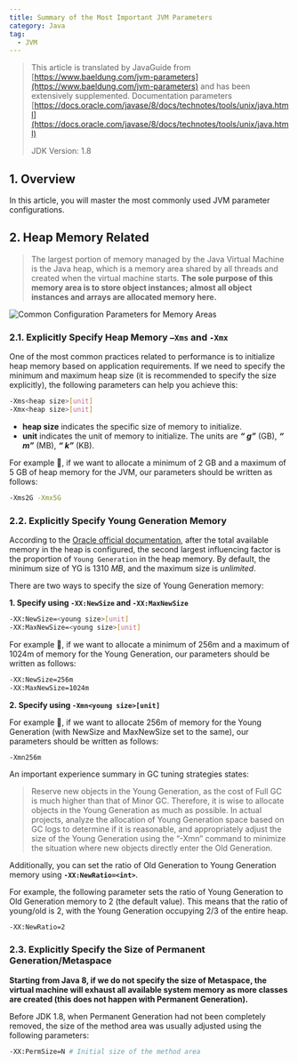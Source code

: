 ```yaml
---
title: Summary of the Most Important JVM Parameters
category: Java
tag:
  - JVM
---
```


> This article is translated by JavaGuide from [https://www.baeldung.com/jvm-parameters](https://www.baeldung.com/jvm-parameters) and has been extensively supplemented.
> Documentation parameters [https://docs.oracle.com/javase/8/docs/technotes/tools/unix/java.html](https://docs.oracle.com/javase/8/docs/technotes/tools/unix/java.html)
> 
> JDK Version: 1.8

## 1. Overview

In this article, you will master the most commonly used JVM parameter configurations.

## 2. Heap Memory Related

> The largest portion of memory managed by the Java Virtual Machine is the Java heap, which is a memory area shared by all threads and created when the virtual machine starts. **The sole purpose of this memory area is to store object instances; almost all object instances and arrays are allocated memory here.**

![Common Configuration Parameters for Memory Areas](./pictures/内存区域常见配置参数.png)

### 2.1. Explicitly Specify Heap Memory `–Xms` and `-Xmx`

One of the most common practices related to performance is to initialize heap memory based on application requirements. If we need to specify the minimum and maximum heap size (it is recommended to specify the size explicitly), the following parameters can help you achieve this:

```bash
-Xms<heap size>[unit]
-Xmx<heap size>[unit]
```

- **heap size** indicates the specific size of memory to initialize.
- **unit** indicates the unit of memory to initialize. The units are **_“ g”_** (GB), **_“ m”_** (MB), **_“ k”_** (KB).

For example 🌰, if we want to allocate a minimum of 2 GB and a maximum of 5 GB of heap memory for the JVM, our parameters should be written as follows:

```bash
-Xms2G -Xmx5G
```

### 2.2. Explicitly Specify Young Generation Memory

According to the [Oracle official documentation](https://docs.oracle.com/javase/8/docs/technotes/guides/vm/gctuning/sizing.html), after the total available memory in the heap is configured, the second largest influencing factor is the proportion of `Young Generation` in the heap memory. By default, the minimum size of YG is 1310 _MB_, and the maximum size is _unlimited_.

There are two ways to specify the size of Young Generation memory:

**1. Specify using `-XX:NewSize` and `-XX:MaxNewSize`**

```bash
-XX:NewSize=<young size>[unit]
-XX:MaxNewSize=<young size>[unit]
```

For example 🌰, if we want to allocate a minimum of 256m and a maximum of 1024m of memory for the Young Generation, our parameters should be written as follows:

```bash
-XX:NewSize=256m
-XX:MaxNewSize=1024m
```

**2. Specify using `-Xmn<young size>[unit]`**

For example 🌰, if we want to allocate 256m of memory for the Young Generation (with NewSize and MaxNewSize set to the same), our parameters should be written as follows:

```bash
-Xmn256m
```

An important experience summary in GC tuning strategies states:

> Reserve new objects in the Young Generation, as the cost of Full GC is much higher than that of Minor GC. Therefore, it is wise to allocate objects in the Young Generation as much as possible. In actual projects, analyze the allocation of Young Generation space based on GC logs to determine if it is reasonable, and appropriately adjust the size of the Young Generation using the “-Xmn” command to minimize the situation where new objects directly enter the Old Generation.

Additionally, you can set the ratio of Old Generation to Young Generation memory using **`-XX:NewRatio=<int>`**.

For example, the following parameter sets the ratio of Young Generation to Old Generation memory to 2 (the default value). This means that the ratio of young/old is 2, with the Young Generation occupying 2/3 of the entire heap.

```plain
-XX:NewRatio=2
```

### 2.3. Explicitly Specify the Size of Permanent Generation/Metaspace

**Starting from Java 8, if we do not specify the size of Metaspace, the virtual machine will exhaust all available system memory as more classes are created (this does not happen with Permanent Generation).**

Before JDK 1.8, when Permanent Generation had not been completely removed, the size of the method area was usually adjusted using the following parameters:

```bash
-XX:PermSize=N # Initial size of the method area